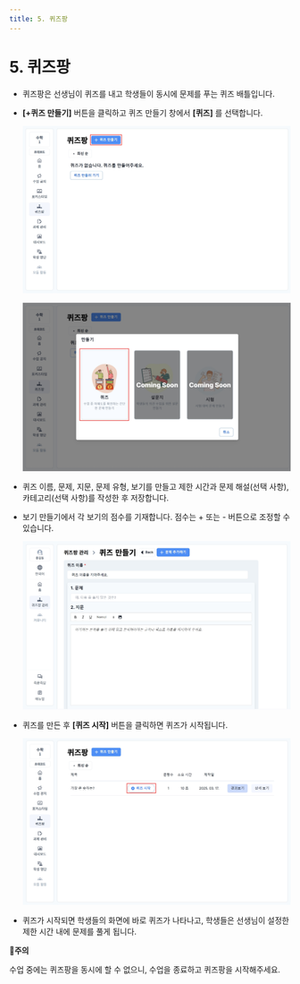 ```yaml
---
title: 5. 퀴즈팡
---
```


# 5. 퀴즈팡

- 퀴즈팡은 선생님이 퀴즈를 내고 학생들이 동시에 문제를 푸는 퀴즈 배틀입니다.
- **\[+퀴즈 만들기]** 버튼을 클릭하고 퀴즈 만들기 창에서 **\[퀴즈]** 를 선택합니다.

  ![](/img/tcher_2-5_01.jpg)

  ![](/img/tcher_2-5_02.jpg)

- 퀴즈 이름, 문제, 지문, 문제 유형, 보기를 만들고 제한 시간과 문제 해설(선택 사항), 카테고리(선택 사항)를 작성한 후 저장합니다.
- 보기 만들기에서 각 보기의 점수를 기재합니다. 점수는 + 또는 - 버튼으로 조정할 수 있습니다.

  ![](/img/teacher_2-5_03.jpg)

- 퀴즈를 만든 후 **\[퀴즈 시작]** 버튼을 클릭하면 퀴즈가 시작됩니다.

  ![](/img/tcher_2-5_07.jpg)

- 퀴즈가 시작되면 학생들의 화면에 바로 퀴즈가 나타나고, 학생들은 선생님이 설정한 제한 시간 내에 문제를 풀게 됩니다.

**🚨주의**

수업 중에는 퀴즈팡을 동시에 할 수 없으니, 수업을 종료하고 퀴즈팡을 시작해주세요.
